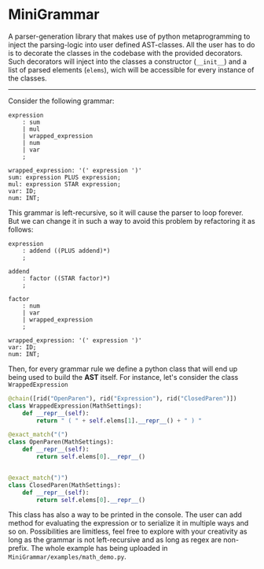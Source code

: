# MiniGrammar

A parser-generation library that makes use of python metaprogramming to inject the parsing-logic 
into user defined AST-classes. All the user has to do is to decorate the classes in the codebase
with the provided decorators. Such decorators will inject into the classes a constructor (`__init__`) and
a list of parsed elements (`elems`), wich will be accessible for every instance of the classes.

---

Consider the following grammar:
```g4
expression
    : sum
    | mul
    | wrapped_expression
    | num
    | var
    ;

wrapped_expression: '(' expression ')'
sum: expression PLUS expression;
mul: expression STAR expression;
var: ID;
num: INT;
```

This grammar is left-recursive, so it will cause the parser to loop forever. But we can 
change it in such a way to avoid this problem by refactoring it as follows:

```g4
expression
    : addend ((PLUS addend)*) 
    ;

addend
    : factor ((STAR factor)*) 
    ;

factor
    : num
    | var
    | wrapped_expression
    ;

wrapped_expression: '(' expression ')'
var: ID;
num: INT;
```

Then, for every grammar rule we define a python class that will end up being used to build the **AST** itself. For instance,
let's consider the class `WrappedExpression`

```python
@chain([rid("OpenParen"), rid("Expression"), rid("ClosedParen")])
class WrappedExpression(MathSettings):
    def __repr__(self):
        return " ( " + self.elems[1].__repr__() + " ) "

@exact_match("(")
class OpenParen(MathSettings):
    def __repr__(self):
        return self.elems[0].__repr__()


@exact_match(")")
class ClosedParen(MathSettings):
    def __repr__(self):
        return self.elems[0].__repr__()
```

This class has also a way to be printed in the console. The user can add method for evaluating the expression or to serialize it in multiple ways
and so on. Possibilities are limitless, feel free to explore with your creativity as long as the grammar is not left-recursive and as long as 
regex are non-prefix. The whole example has being uploaded in `MiniGrammar/examples/math_demo.py`.